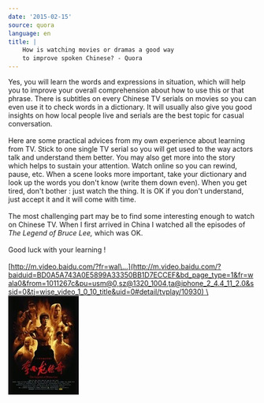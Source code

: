 ```yaml
---
date: '2015-02-15'
source: quora
language: en
title: |
    How is watching movies or dramas a good way
    to improve spoken Chinese? - Quora
---
```


Yes, you will learn the words and expressions in situation, which will
help you to improve your overall comprehension about how to use this or
that phrase. There is subtitles on every Chinese TV serials on movies so
you can even use it to check words in a dictionary. It will usually also
give you good insights on how local people live and serials are the best
topic for casual conversation.\
\
Here are some practical advices from my own experience about learning
from TV. Stick to one single TV serial so you will get used to the way
actors talk and understand them better. You may also get more into the
story which helps to sustain your attention. Watch online so you can
rewind, pause, etc. When a scene looks more important, take your
dictionary and look up the words you don\'t know (write them down even).
When you get tired, don\'t bother : just watch the thing. It is OK if
you don\'t understand, just accept it and it will come with time.\
\
The most challenging part may be to find some interesting enough to
watch on Chinese TV. When I first arrived in China I watched all the
episodes of  *The Legend of Bruce Lee,* which was OK.\
\
Good luck with your learning !\
\
[http://m.video.baidu.com/?fr=wal\...](http://m.video.baidu.com/?baiduid=BD0A5A743A0E5899A33350BB1D7ECCEF&bd_page_type=1&fr=wala0&from=1011267c&pu=usm@0,sz@1320_1004,ta@iphone_2_4.4_11_2.0&ssid=0&tj=wise_video_1_0_10_title&uid=0#detail/tvplay/10930) \
\
![](./img/main-qimg-b8d1201198f0e37a0de257e80b382a60-c.png)​\
​\
​
